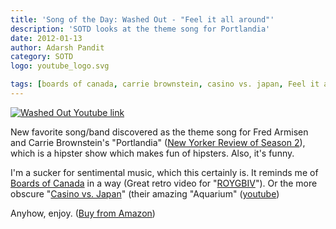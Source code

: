 ```yaml
---
title: 'Song of the Day: Washed Out - "Feel it all around"'
description: 'SOTD looks at the theme song for Portlandia'
date: 2012-01-13
author: Adarsh Pandit
category: SOTD
logo: youtube_logo.svg

tags: [boards of canada, carrie brownstein, casino vs. japan, Feel it all around, fred armisen, portlandia, song of the day, Washed Out]
---
```


[![Washed Out Youtube link](http://img.youtube.com/vi/krx6wDSrbBE/0.jpg)](http://www.youtube.com/watch?v=krx6wDSrbBE)

New favorite song/band discovered
as the theme song for Fred Armisen and Carrie Brownstein's
"Portlandia"
([New Yorker Review of Season 2](http://www.newyorker.com/reporting/2012/01/02/120102fa_fact_talbot)),
which is a hipster show which makes fun of hipsters. Also, it's funny.

I'm a sucker for sentimental music, which this certainly is.
It reminds me of [Boards of Canada](http://amzn.to/1l9LcOl)
in a way (Great retro video for
"[ROYGBIV](http://www.youtube.com/watch?v=yT0gRc2c2wQ)"). Or the more obscure
"[Casino vs. Japan](http://www.amazon.com/gp/product/B00006G9ZN/ref=as_li_ss_tl?ie=UTF8&linkCode=sl1&tag=whmomyth-20&linkId=7ae4b7211c1b3201fe6b42439e6f2b8b)"
(their amazing "Aquarium"
([youtube](http://www.youtube.com/watch?v=VzK1YYldoic))

Anyhow, enjoy.
([Buy from Amazon](http://www.amazon.com/Feel-It-All-Around/dp/B003BNCDE4/ref=as_li_ss_tl?ie=UTF8&linkCode=sl1&tag=whmomyth-20&linkId=09faa179f4d5b662c27971c376f655fb))
